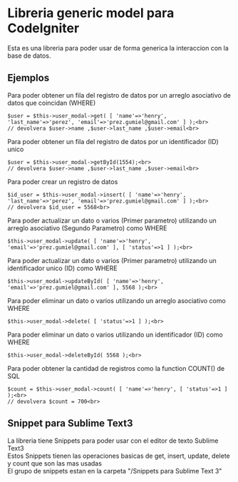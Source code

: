 # Libreria generic model para CodeIgniter
Esta es una libreria para poder usar de forma generica la interaccion con la base de datos.<br>

## Ejemplos

Para poder obtener un fila del registro de datos por un arreglo asociativo de datos que coincidan (WHERE)<br>
```
$user = $this->user_modal->get( [ 'name'=>'henry', 'last_name'=>'perez', 'email'=>'prez.gumiel@gmail.com' ] );<br>
// devolvera $user->name ,$user->last_name ,$user->email<br> 
```

Para poder obtener un fila del registro de datos por un identificador (ID) unico<br>
```
$user = $this->user_modal->getById(1554);<br> 
// devolvera $user->name ,$user->last_name ,$user->email<br> 
```

Para poder crear un registro de datos<br>
```
$id_user = $this->user_modal->insert( [ 'name'=>'henry', 'last_name'=>'perez', 'email'=>'prez.gumiel@gmail.com' ] );<br>
// devolvera $id_user = 5568<br> 
```

Para poder actualizar un dato o varios (Primer parametro) utilizando un arreglo asociativo (Segundo Parametro) como WHERE <br>
```
$this->user_modal->update( [ 'name'=>'henry', 'email'=>'prez.gumiel@gmail.com' ], [ 'status'=>1 ] );<br>
```

Para poder actualizar un dato o varios (Primer parametro) utilizando un identificador unico (ID) como WHERE <br>
```
$this->user_modal->updateById( [ 'name'=>'henry', 'email'=>'prez.gumiel@gmail.com' ], 5568 );<br>
```

Para poder eliminar un dato o varios utilizando un arreglo asociativo como WHERE <br>
```
$this->user_modal->delete( [ 'status'=>1 ] );<br>
```

Para poder eliminar un dato o varios utilizando un identificador (ID) como WHERE <br>
```
$this->user_modal->deleteById( 5568 );<br>
```

Para poder obtener la cantidad de registros como la function COUNT() de SQL<br>
```
$count = $this->user_modal->count( [ 'name'=>'henry', [ 'status'=>1 ] );<br>
// devolvera $count = 700<br> 
```

## Snippet para Sublime Text3
La libreria tiene Snippets para poder usar con el editor de texto Sublime Text3<br>
Estos Snippets tienen las operaciones basicas de get, insert, update, delete y count que son las mas usadas<br>
El grupo de snippets estan en la carpeta "/Snippets para Sublime Text 3"<br>
